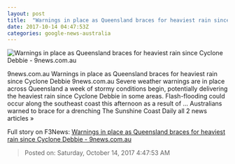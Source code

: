 ```yaml
---
layout: post
title:  "Warnings in place as Queensland braces for heaviest rain since Cyclone Debbie - 9news.com.au"
date: 2017-10-14 04:47:53Z
categories: google-news-australia
---
```


![Warnings in place as Queensland braces for heaviest rain since Cyclone Debbie - 9news.com.au](https://cf-images.ap-southeast-2.prod.boltdns.net/v1/static/664969388001/cb49f1a3-16f6-4cc9-89cb-d3f6b988d373/e4230032-6fe6-40c0-86cc-92b10956d893/640x360/match/image.jpg)

9news.com.au Warnings in place as Queensland braces for heaviest rain since Cyclone Debbie 9news.com.au Severe weather warnings are in place across Queensland a week of stormy conditions begin, potentially delivering the heaviest rain since Cyclone Debbie in some areas. Flash-flooding could occur along the southeast coast this afternoon as a result of ... Australians warned to brace for a drenching The Sunshine Coast Daily all 2 news articles »


Full story on F3News: [Warnings in place as Queensland braces for heaviest rain since Cyclone Debbie - 9news.com.au](http://www.f3nws.com/n/MXGQvE)

> Posted on: Saturday, October 14, 2017 4:47:53 AM
